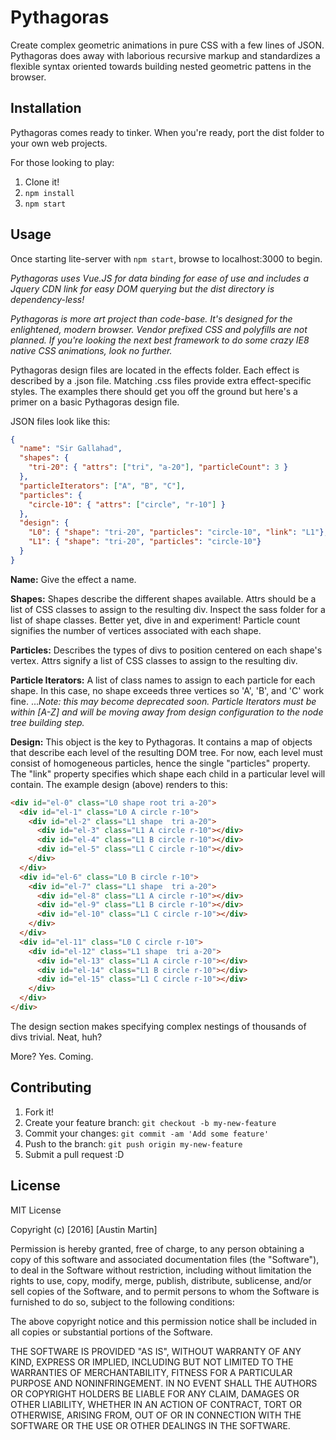 # Pythagoras

Create complex geometric animations in pure CSS with a few lines of JSON. 
Pythagoras does away with laborious recursive markup and standardizes a flexible syntax oriented towards building nested geometric pattens in the browser. 

## Installation

Pythagoras comes ready to tinker. When you're ready, port the dist folder to your own web projects.

For those looking to play:

1.  Clone it!
2.  `npm install`
3.  `npm start`

## Usage

Once starting lite-server with `npm start`, browse to localhost:3000 to begin.

*Pythagoras uses Vue.JS for data binding for ease of use and includes a Jquery CDN link for easy DOM querying but the dist directory is dependency-less!*

*Pythagoras is more art project than code-base. It's designed for the enlightened, modern browser. Vendor prefixed CSS and polyfills are not planned. If you're looking the next best framework to do some crazy IE8 native CSS animations, look no further.*

Pythagoras design files are located in the effects folder. Each effect is described by a .json file. Matching .css files provide extra effect-specific styles.
The examples there should get you off the ground but here's a primer on a basic Pythagoras design file.

JSON files look like this:
```json
{
  "name": "Sir Gallahad",
  "shapes": {
    "tri-20": { "attrs": ["tri", "a-20"], "particleCount": 3 }
  },
  "particleIterators": ["A", "B", "C"],
  "particles": {
    "circle-10": { "attrs": ["circle", "r-10"] }
  },
  "design": {
    "L0": { "shape": "tri-20", "particles": "circle-10", "link": "L1"},
    "L1": { "shape": "tri-20", "particles": "circle-10"}
  }
}
```

__Name:__ Give the effect a name.

__Shapes:__ Shapes describe the different shapes available. Attrs should be a list of CSS classes to assign to the resulting div. Inspect the sass folder for a list of shape classes. Better yet, dive in and experiment! 
Particle count signifies the number of vertices associated with each shape.

__Particles:__ Describes the types of divs to position centered on each shape's vertex. Attrs signify a list of CSS classes to assign to the resulting div.

__Particle Iterators:__ A list of class names to assign to each particle for each shape. In this case, no shape exceeds three vertices so 'A', 'B', and 'C' work fine. 
...*Note: this may become deprecated soon. Particle Iterators must be within [A-Z] and will be moving away from design configuration to the node tree building step.*

__Design:__ This object is the key to Pythagoras. It contains a map of objects that describe each level of the resulting DOM tree. 
For now, each level must consist of homogeneous particles, hence the single "particles" property. 
The "link" property specifies which shape each child in a particular level will contain.
The example design (above) renders to this:

```html
<div id="el-0" class="L0 shape root tri a-20">
  <div id="el-1" class="L0 A circle r-10">
    <div id="el-2" class="L1 shape  tri a-20">
      <div id="el-3" class="L1 A circle r-10"></div>
      <div id="el-4" class="L1 B circle r-10"></div>
      <div id="el-5" class="L1 C circle r-10"></div>
    </div>
  </div>
  <div id="el-6" class="L0 B circle r-10">
    <div id="el-7" class="L1 shape  tri a-20">
      <div id="el-8" class="L1 A circle r-10"></div>
      <div id="el-9" class="L1 B circle r-10"></div>
      <div id="el-10" class="L1 C circle r-10"></div>
    </div>
  </div>
  <div id="el-11" class="L0 C circle r-10">
    <div id="el-12" class="L1 shape  tri a-20">
      <div id="el-13" class="L1 A circle r-10"></div>
      <div id="el-14" class="L1 B circle r-10"></div>
      <div id="el-15" class="L1 C circle r-10"></div>
    </div>
  </div>
</div>
```

The design section makes specifying complex nestings of thousands of divs trivial. Neat, huh?

More? 
Yes. Coming.

## Contributing

1. Fork it!
2. Create your feature branch: `git checkout -b my-new-feature`
3. Commit your changes: `git commit -am 'Add some feature'`
4. Push to the branch: `git push origin my-new-feature`
5. Submit a pull request :D

## License

MIT License

Copyright (c) [2016] [Austin Martin]

Permission is hereby granted, free of charge, to any person obtaining a copy
of this software and associated documentation files (the "Software"), to deal
in the Software without restriction, including without limitation the rights
to use, copy, modify, merge, publish, distribute, sublicense, and/or sell
copies of the Software, and to permit persons to whom the Software is
furnished to do so, subject to the following conditions:

The above copyright notice and this permission notice shall be included in all
copies or substantial portions of the Software.

THE SOFTWARE IS PROVIDED "AS IS", WITHOUT WARRANTY OF ANY KIND, EXPRESS OR
IMPLIED, INCLUDING BUT NOT LIMITED TO THE WARRANTIES OF MERCHANTABILITY,
FITNESS FOR A PARTICULAR PURPOSE AND NONINFRINGEMENT. IN NO EVENT SHALL THE
AUTHORS OR COPYRIGHT HOLDERS BE LIABLE FOR ANY CLAIM, DAMAGES OR OTHER
LIABILITY, WHETHER IN AN ACTION OF CONTRACT, TORT OR OTHERWISE, ARISING FROM,
OUT OF OR IN CONNECTION WITH THE SOFTWARE OR THE USE OR OTHER DEALINGS IN THE
SOFTWARE.